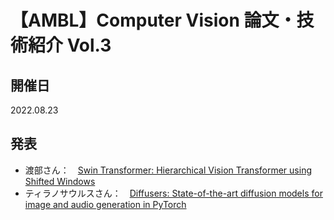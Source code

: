 # 【AMBL】Computer Vision 論文・技術紹介 Vol.3
## 開催日
2022.08.23
## 発表
- 渡部さん：　[Swin Transformer: Hierarchical Vision Transformer using Shifted Windows](https://github.com/aifield/CV_News/issues/5)
- ティラノサウルスさん：　[Diffusers: State-of-the-art diffusion models for image and audio generation in PyTorch](https://github.com/aifield/CV_News/issues/6)

